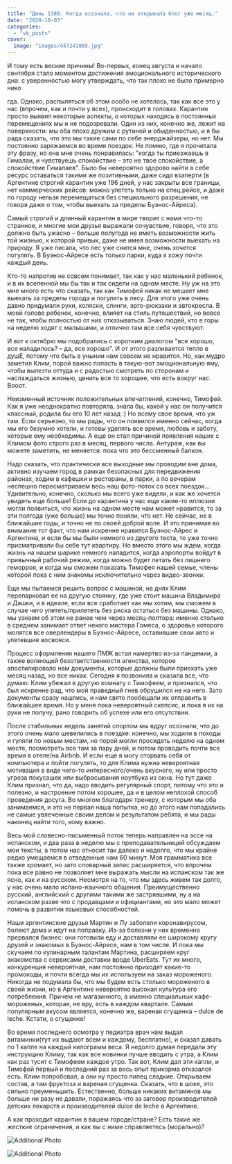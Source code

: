 ```yaml
---
title: "День 1389. Когда осознала, что не открывала блог уже месяц."
date: "2020-10-03"
categories: 
  - "vk_posts"
cover:
  image: "images/457241865.jpg"
---
```


И тому есть веские причины! Во-первых, конец августа и начало сентября стало моментом достижения эмоционального исторического дна: с уверенностью могу утверждать, что так плохо не было примерно нико

<!--more--> гда. Однако, распыляться об этом особо не хотелось, так как все это у нас (впрочем, как и почти у всех), происходит в головах. Карантин просто выявил некоторые аспекты, о которых находясь в постоянных перемещениях мы и не подозревали. Один из них, конечно же, лежит на поверхности: мы оба плохо дружим с рутиной и обыденностью, и я бы рада сказать, что это мы такие сами по себе энерджайзеры, но нет. Мы постоянно заряжаемся во время поездок. Не помню, где я прочитала эту фразу, но она мне очень понравилась: "когда ты приезжаешь в Гималаи, и чувствуешь спокойствие – это не твое спокойствие, а спокойствие Гималаев". Было бы невероятно здорово найти в себе ресурс оставаться такими же позитивными, даже сидя взаперти (в Аргентине строгий карантин уже 196 дней, у нас закрыты все границы, нет коммерческих рейсов: можно улететь только на спец.рейсе, и даже по городу нельзя перемещаться без специального разрешения, не говоря даже о том, чтобы выехать за пределы Буэнос-Айреса).

Самый строгий и длинный карантин в мире творит с нами что-то странное, и многие мои друзья выражали сочувствие, говоря, что это должно быть ужасно – больше полугода не иметь возможности жить той жизнью, к которой привык, даже не имея возможности выехать на природу. Я уже писала, что лес уже снится мне, очень хочется погулять. В Буэнос-Айресе есть только парки, куда я хожу почти каждый день.

Кто-то напротив не совсем понимает, так как у нас маленький ребенок, и в их вселенной мы бы так и так сидели на одном месте. Ну уж на это мне много есть что сказать, так как Тимофей никак не мешает мне выехать за пределы города и погулять в лесу. Для этого уже очень давно придумали руки, коляски, слинги, эрго-рюкзаки и автокресла. В моей голове ребенок, конечно, влияет на стиль путешествий, но вовсе не так, чтобы полностью от них отказываться. Знаю людей, кто в горы на неделю ходят с малышами, и отлично там все себя чувствуют.

И вот к октябрю мы подобрались с коротким диалогом "все хорошо, все наладилось? – да, все хорошо". И от этого разливается тепло в душЕ, потому что быть в унынии нам совсем не нравится. Но, как мудро заметил Клим, порой важно попасть в такую-вот эмоциональную яму, чтобы вылезти оттуда и с радостью смотреть по сторонам и наслаждаться жизнью, ценить все то хорошее, что есть вокруг нас. Вооот.

Неизменный источник положительных впечатлений, конечно, Тимофей. Как я уже неоднократно повторяла, знала бы, какой у нас он получится классный, родила бы его 10 лет назад :) Но всему свое время, что уж там. Если серьезно, то мы рады, что он появился именно сейчас, когда мы его безумно хотели, и готовы уделять все время, любовь и заботу, которые ему необходимы. А еще он стал причиной появления наших с Климом фото строго раз в месяц, первого числа. Антураж, как вы можете заметить, не меняется: пока что это бессменный балкон.

Надо сказать, что практически все выходные мы проводим вне дома, активно изучаем город в рамках безопасных для передвижения районах, ходим в кафешки и рестораны, в парки, а по вечерам неспешно пересматриваем весь наш фото-поток со всех поездок…Удивительно, конечно, сколько мы всего уже видели, и как же хочется увидеть еще больше! Если до карантина у нас еще какие-то иллюзии могли появиться, что жизнь на одном месте нам может нравится, то за эти полгода (уже больше) мы точно поняли, что нет. Не сейчас, не в ближайшие годы, и точно не по своей доброй воле. И это принимая во внимание тот факт, что нам искренне нравится Буэнос-Айрес и Аргентина, и если бы мы были немного из другого теста, то уже точно присматривали бы себе тут квартиру. Но вместо этого мы ждем, когда жизнь на нашем шарике немного наладится, когда аэропорты войдут в привычный рабочий режим, когда можно будет летать без лишнего геморроя, и когда мы сможем показать Тимофея нашей семье, члены которой пока с ним знакомы исключительно через видео-звонки.

Еще мы пытаемся решить вопрос с машиной, на днях Клим перепарковал ее на другую стоянку, где уже стоит машина Владимира и Дашки, и в идеале, если все сработает как мы хотим, мы сможем в случае чего улететь/прилететь без риска остаться без машины. Однако, мы узнаем об этом не ранее чем через месяц-полтора: именно столько в среднем занимает ответ некого мистера Гомеса, о здоровье которого молятся все оверлендеры в Буэнос-Айресе, оставившие свои авто и улетевшие восвояси.

Процесс оформления нашего ПМЖ встал намертво из-за пандемии, а также вопиющей безответственности агенства, которое апостилировало нам документы, которые должны были приехать уже месяц назад, но все никак. Сегодня я позвонила и сказала все, что думаю: Клим убежал в другую комнату с Тимофеем, и признался, что был искренне рад, что мой праведный гнев обрушился не на него. Зато документы сразу нашлись, и нам свято пообещали их отправить в ближайшее время. Но у меня пока невероятный скепсис, и пока я их на руки не получу, рано говорить об успехе или его отсутствии.

После стабильных недель занятий спортом мы вдруг осознали, что до этого очень мало шевелились в поездке: конечно, мы ходили в походы и гуляли по новым местам, но порой могли просидеть неделю на одном месте, посмотреть все там за пару дней, и потом проводить почти все время в отеле/на Airbnb. И если еще я могу оторвать себя от компьютера и пойти погулять, то для Клима нужна невероятная мотивация в виде чего-то интересного/очень вкусного, ну или просто угроза покусашек или выбрасывания ноутбука из окна. Но тут даже Клим признал, что да, надо вводить регулярный спорт, потому что это и полезно, и настроение потом хорошее, да и в целом неплохой способ проведения досуга. Во многом благодаря тренеру, с которым мы оба занимаемся, и это не первая наша попытка, но до этого нам попадались не самые увлеченные своим делом и результатом ребята, и мы рады наконец найти того, кому важно.

Весь мой словесно-письменный поток теперь направлен на эссе на испанском, и два раза в неделю мы с преподавательницей обсуждаем мои тексты, а потом нас относит так далеко и надолго, что мы крайне редко умещаемся в отведенные нам 60 минут. Моя грамматика все также хромает, но зато словарный запас расширяется, что впрочем пока все равно не позволяет мне выражать мысли на испанском так же ясно, как и на русском. Несмотря на то, что мы здесь живем так долго, у нас очень мало испано-язычного общения. Преимущественно русский, английский с другими такими же застрявшими, ну а на испанском разве что с продавцами и официантами, но это мало может помочь в развитии языковых способностей.

Наши аргентинские друзья Мартин и Лу заболели коронавирусом, болеют дома и идут на поправку. Из-за болезни у них временно прервался бизнес: они готовили еду и доставляли ее широкому кругу друзей и знакомых в Буэнос-Айресе, нам в том числе. И пока мы скучаем по кулинарным талантам Мартина, расширяем круг знакомства с сервисами доставки вроде UberEats. Тут их много, конкуренция невероятная, нам постоянно приходят какие-то промокоды, и почти всегда мы их используем на заказ мороженого. Никогда не подумала бы, что мы будем есть столько мороженого в своей жизни, но в Аргентине невероятно высокая культура его потребления. Причем не магазинного, а именно специальных кафе-мороженых, которая, не вру, есть в каждом квартале. Самым популярным вкусом является, конечно же, вареная сгущенка – dulce de leche. Кстати, о сгущенке!

Во время последнего осмотра у педиатра врач нам выдал витаминки(тут их выдают всем и каждому, бесплатно), и сказал давать по 1 капле на каждый килограмм веса. Я недолго думая передала эту инструкцию Климу, так как все новинки лучше вводить с утра, а Клим как раз тусит с Тимофеем каждое утро. Так вот, Клим дал эти капли, и Тимофей первый и последний раз за весь опыт прикорма отказался есть. Клим попробовал, а они ну просто пипец сладкие. Открываем состав, а там фруктоза и вареная сгущенка. Сказать, что в шоке, это сильно преуменьшить. Естественно, больше никаких витаминов мы больше ни разу не давали, поражаясь что за заговор производителей детских лекарств и производителей dulce de leche в Аргентине.

А как проходит карантин в вашем городе/стране? Есть такие же жесткие ограничения, и как вы с ними справляетесь (морально)?

![Additional Photo](https://vodpop.ru/wp-content/uploads/2023/07/457241866.jpg)

![Additional Photo](https://vodpop.ru/wp-content/uploads/2023/07/457241867.jpg)
